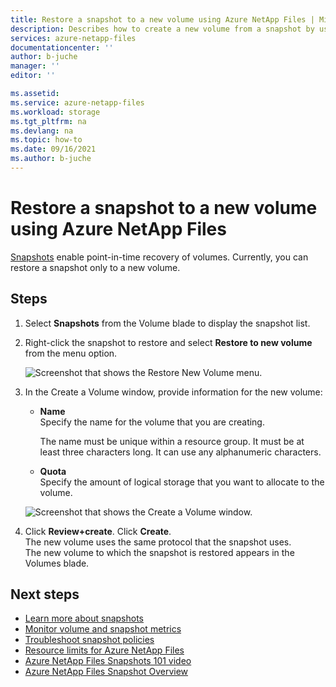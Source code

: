 ```yaml
---
title: Restore a snapshot to a new volume using Azure NetApp Files | Microsoft Docs
description: Describes how to create a new volume from a snapshot by using Azure NetApp Files.
services: azure-netapp-files
documentationcenter: ''
author: b-juche
manager: ''
editor: ''

ms.assetid:
ms.service: azure-netapp-files
ms.workload: storage
ms.tgt_pltfrm: na
ms.devlang: na
ms.topic: how-to
ms.date: 09/16/2021
ms.author: b-juche
---
```


# Restore a snapshot to a new volume using Azure NetApp Files

[Snapshots](snapshots-introduction.md) enable point-in-time recovery of volumes. Currently, you can restore a snapshot only to a new volume. 

## Steps

1. Select **Snapshots** from the Volume blade to display the snapshot list. 
2. Right-click the snapshot to restore and select **Restore to new volume** from the menu option.  

    ![Screenshot that shows the Restore New Volume menu.](../media/azure-netapp-files/azure-netapp-files-snapshot-restore-to-new-volume.png)

3. In the Create a Volume window, provide information for the new volume:  
    * **Name**   
        Specify the name for the volume that you are creating.  
        
        The name must be unique within a resource group. It must be at least three characters long.  It can use any alphanumeric characters.

    * **Quota**  
        Specify the amount of logical storage that you want to allocate to the volume.  

    ![Screenshot that shows the Create a Volume window.](../media/azure-netapp-files/snapshot-restore-new-volume.png) 

4. Click **Review+create**.  Click **Create**.   
    The new volume uses the same protocol that the snapshot uses.   
    The new volume to which the snapshot is restored appears in the Volumes blade.

## Next steps

* [Learn more about snapshots](snapshots-introduction.md)
* [Monitor volume and snapshot metrics](azure-netapp-files-metrics.md#volumes)
* [Troubleshoot snapshot policies](troubleshoot-snapshot-policies.md)
* [Resource limits for Azure NetApp Files](azure-netapp-files-resource-limits.md)
* [Azure NetApp Files Snapshots 101 video](https://www.youtube.com/watch?v=uxbTXhtXCkw)
* [Azure NetApp Files Snapshot Overview](https://anfcommunity.com/2021/01/31/azure-netapp-files-snapshot-overview/)
